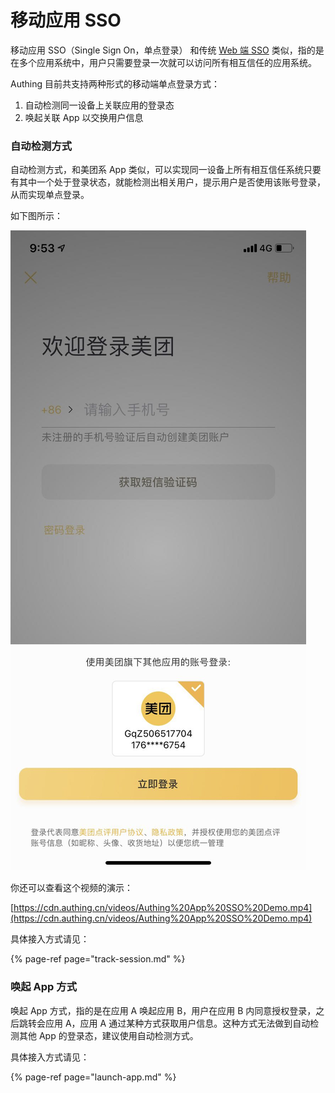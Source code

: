 # 移动应用 SSO

移动应用 SSO（Single Sign On，单点登录） 和传统 [Web 端 SSO](../../quickstart/implement-sso-with-authing.md) 类似，指的是在多个应用系统中，用户只需要登录一次就可以访问所有相互信任的应用系统。

 Authing 目前共支持两种形式的移动端单点登录方式：

1. 自动检测同一设备上关联应用的登录态
2. 唤起关联 App 以交换用户信息

### 自动检测方式

自动检测方式，和美团系 App 类似，可以实现同一设备上所有相互信任系统只要有其中一个处于登录状态，就能检测出相关用户，提示用户是否使用该账号登录，从而实现单点登录。

如下图所示：

![](../../.gitbook/assets/image%20%28595%29.png)

你还可以查看这个视频的演示：

[https://cdn.authing.cn/videos/Authing%20App%20SSO%20Demo.mp4](https://cdn.authing.cn/videos/Authing%20App%20SSO%20Demo.mp4)

具体接入方式请见：

{% page-ref page="track-session.md" %}

### 唤起  App 方式

唤起 App 方式，指的是在应用 A 唤起应用 B，用户在应用 B 内同意授权登录，之后跳转会应用 A，应用 A 通过某种方式获取用户信息。这种方式无法做到自动检测其他 App 的登录态，建议使用自动检测方式。

具体接入方式请见：

{% page-ref page="launch-app.md" %}



 

